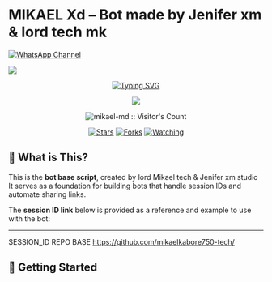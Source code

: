 # MIKAEL Xd – Bot made by Jenifer xm & lord tech mk
  </a>
  <a href="https://whatsapp.com/channel/0029VbBBWbU30LKRv34yfH3m">
    <img src="https://img.shields.io/badge/WhatsApp_Channel-JeniferXM-25d366?style=for-the-badge&logo=whatsapp" alt="WhatsApp Channel"/>
  </a>

   <a><img src='https://files.catbox.moe/hb543e.jpg'/></a>
<p align="center">
<p align="center">
  <a href="https://git.io/typing-svg"><img src="https://readme-typing-svg.demolab.com?font=EB+Garamond&weight=800&size=28&duration=4000&pause=1000&random=false&width=435&lines=+•mikael+md+★⃝•;MULTI-DEVICE+WHATSAPP+BOT;DEVELOPED+BY+MIKAEL+TECH+&+Jenifer+xm+studio+;RELEASED+DATE+1%2F9%2F2024." alt="Typing SVG" /></a>
 </p>
<p align="center">
<img src="https://imgur.com/a/IKuv5pX.jpg"/> 
<p align="center"><img src="https://profile-counter.glitch.me/{mikaelkabore750-tech-1}/count.svg" alt="mikael-md :: Visitor's Count" /></p>
<p align="center">
<a href="https://github.com/mikaelkabore750-tech/mikael-md/stargazers/"><img title="Stars" src="https://img.shields.io/github/stars/mikaelkabore750-tech/mikael-md?color=blue&style=flat-square"></a>
<a href="https://github.com/mikaelkabore750-tech/mikael-md/network/members"><img title="Forks" src="https://img.shields.io/github/forks/mikaelkabore750-tech/mikael-md?color=red&style=flat-square"></a>
<a href="https://github.com/mikaelkabore750-tech/mikael-md/watchers"><img title="Watching" src="https://img.shields.io/github/watchers/mikaelkabore750-tech/mikael-md?label=Watchers&color=blue&style=flat-square"></a>



  
## 🤖 What is This?

This is the **bot base script**, created by lord Mikael tech & Jenifer xm studio 
It serves as a foundation for building bots that handle session IDs and automate sharing links.

The **session ID link** below is provided as a reference and example to use with the bot:



---

SESSION_ID REPO BASE
https://github.com/mikaelkabore750-tech/

## 🚀 Getting Started


